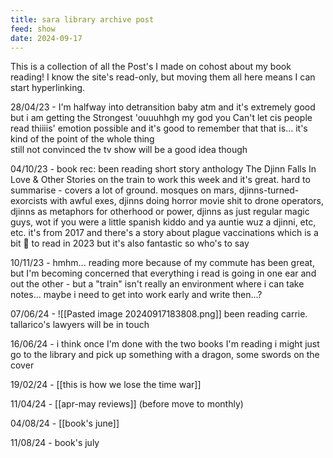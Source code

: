 ```yaml
---
title: sara library archive post
feed: show
date: 2024-09-17
---
```

This is a collection of all the Post's I made on cohost about my book reading! I know the site's read-only, but moving them all here means I can start hyperlinking.

28/04/23 - I'm halfway into detransition baby atm and it's extremely good but i am getting the Strongest 'ouuuhhgh my god you Can't let cis people read thiiiis' emotion possible and it's good to remember that that is... it's kind of the point of the whole thing  
still not convinced the tv show will be a good idea though

04/10/23 - book rec: been reading short story anthology The Djinn Falls In Love & Other Stories on the train to work this week and it's great. hard to summarise - covers a lot of ground. mosques on mars, djinns-turned-exorcists with awful exes, djinns doing horror movie shit to drone operators, djinns as metaphors for otherhood or power, djinns as just regular magic guys, wot if you were a little spanish kiddo and ya auntie wuz a djinni, etc, etc. it's from 2017 and there's a story about plague vaccinations which is a bit 😬 to read in 2023 but it's also fantastic so who's to say

10/11/23 - hmhm... reading more because of my commute has been great, but I'm becoming concerned that everything i read is going in one ear and out the other - but a "train" isn't really an environment where i can take notes... maybe i need to get into work early and write then...?

07/06/24 - ![[Pasted image 20240917183808.png]]
been reading carrie. tallarico's lawyers will be in touch

16/06/24 - i think once I'm done with the two books I'm reading i might just go to the library and pick up something with a dragon, some swords on the cover

19/02/24 - [[this is how we lose the time war]]

11/04/24 - [[apr-may reviews]] (before move to monthly)

04/08/24 - [[book's june]]

11/08/24 - book's july

